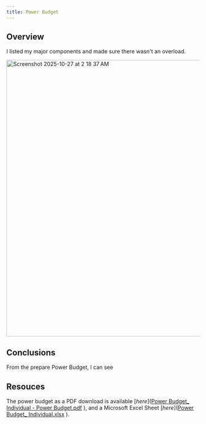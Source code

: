 ```yaml
---
title: Power Budget
---
```


## Overview
I listed my major components and made sure there wasn't an overload. 

<img width="529" height="723" alt="Screenshot 2025-10-27 at 2 18 37 AM" src="https://github.com/user-attachments/assets/86d0caec-501f-4204-a8e3-01b74d828cd1" />

## Conclusions

From the prepare Power Budget, I can see 

## Resouces

The power budget as a PDF download is available [*here*]([Power Budget_ Individual - Power Budget.pdf](https://github.com/user-attachments/files/23160455/Power.Budget_.Individual.-.Power.Budget.pdf)
), and a Microsoft Excel Sheet [*here*]([Power Budget_ Individual.xlsx](https://github.com/user-attachments/files/23160384/Power.Budget_.Individual.xlsx)
).
